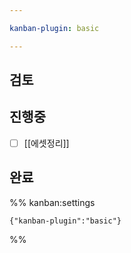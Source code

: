 ```yaml
---

kanban-plugin: basic

---
```


## 검토



## 진행중

- [ ] [[에셋정리]]


## 완료





%% kanban:settings
```
{"kanban-plugin":"basic"}
```
%%
